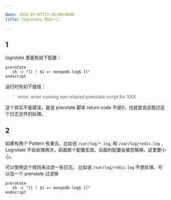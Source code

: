 ```yaml
---

date: 2021-07-07T17:36:00+0800
title: logrotate 笔记一二

---
```


## 1

logrotate 里面有如下配置：

```
prerotate
   sh -c "[[ ! $1 =~ mongodb.log$ ]]"
endscript
```

运行时有如下报错：

> error: error running non-shared prerotate script for XXX

这个其实不是错误，是说 prerotate 脚本 return code 不是0，也就是说会跑过这个日志文件的处理。

## 2

如果有两个 Pattern 有重合，比如说 `/var/log/*.log`, 和 `/var/log/redis.log` , Logrotate 不会处理两次，前面那个配置生效。后面的配置会被忽略掉。这里要小心。

可以使用这个规则来过滤一些日志。 比如说 `/var/log/redis.log` 不想处理，可以加一个 prerotate 过滤掉

```
prerotate
   sh -c "[[ ! $1 =~ mongodb.log$ ]]"
endscript
```
